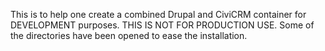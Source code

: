 This is to help one create a combined Drupal and CiviCRM container for DEVELOPMENT purposes.  THIS IS NOT FOR PRODUCTION USE. Some of the directories have been opened to ease the installation. 
